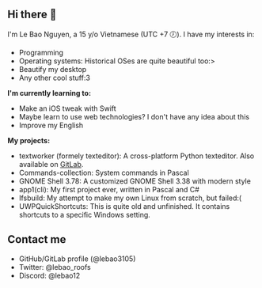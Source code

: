 ## Hi there 👋

I'm Le Bao Nguyen, a 15 y/o Vietnamese (UTC +7 🕖). I have my interests in:

* Programming
* Operating systems: Historical OSes are quite beautiful too:>
* Beautify my desktop
* Any other cool stuff:3

**I'm currently learning to:**

* Make an iOS tweak with Swift
* Maybe learn to use web technologies? I don't have any idea about this
* Improve my English

**My projects:**

* textworker (formely texteditor): A cross-platform Python texteditor. Also available on [GitLab](https://gitlab.com/lebao3105/texteditor).
* Commands-collection: System commands in Pascal
* GNOME Shell 3.78: A customized GNOME Shell 3.38 with modern style
* app1(cli): My first project ever, written in Pascal and C#
* lfsbuild: My attempt to make my own Linux from scratch, but failed:(
* UWPQuickShortcuts: This is quite old and unfinished. It contains shortcuts to a specific Windows setting.

## Contact me

* GitHub/GitLab profile (@lebao3105)
* Twitter: @lebao_roofs
* Discord: @lebao12
